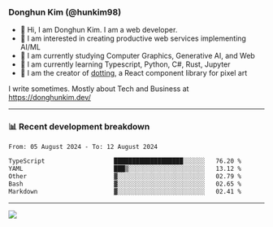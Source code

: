 ### Donghun Kim (@hunkim98)

- 👋 Hi, I am Donghun Kim. I am a web developer. 
- 🤔 I am interested in creating productive web services implementing AI/ML
- 🔭 I am currently studying Computer Graphics, Generative AI, and Web 
- 🌱 I am currently learning Typescript, Python, C#, Rust, Jupyter
- 🎨 I am the creator of [dotting](https://github.com/hunkim98/dotting), a React component library for pixel art

I write sometimes. Mostly about Tech and Business at https://donghunkim.dev/

---
### 📊 Recent development breakdown
<!--START_SECTION:waka-->

```txt
From: 05 August 2024 - To: 12 August 2024

TypeScript                   ███████████████████░░░░░░   76.20 %
YAML                         ███▒░░░░░░░░░░░░░░░░░░░░░   13.12 %
Other                        ▓░░░░░░░░░░░░░░░░░░░░░░░░   02.79 %
Bash                         ▓░░░░░░░░░░░░░░░░░░░░░░░░   02.65 %
Markdown                     ▓░░░░░░░░░░░░░░░░░░░░░░░░   02.41 %
```

<!--END_SECTION:waka-->
---

<!-- <div align='center'> -->
  <img align="center" src="https://github-readme-stats.vercel.app/api?username=hunkim98&theme=dark&show_icons=true"/>
<!-- </div> -->
<!--
**hunkim98/hunkim98** is a ✨ _special_ ✨ repository because its `README.md` (this file) appears on your GitHub profile.

Here are some ideas to get you started:

- 🔭 I’m currently working on ...
- 🌱 I’m currently learning ...
- 👯 I’m looking to collaborate on ...
- 🤔 I’m looking for help with ...
- 💬 Ask me about ...
- 📫 How to reach me: ...
- 😄 Pronouns: ...
- ⚡ Fun fact: ...
-->
